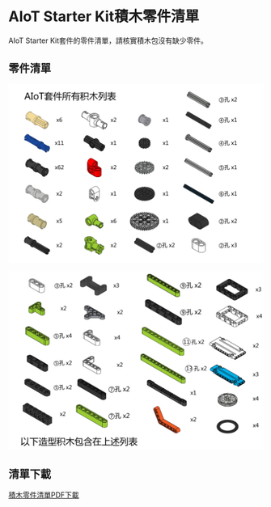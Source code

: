 # AIoT Starter Kit積木零件清單

AIoT Starter Kit套件的零件清單，請核實積木包沒有缺少零件。

## 零件清單

![](partslist/1.jpg)

![](partslist/2.jpg)

## 清單下載

[積木零件清單PDF下載](http://bit.ly/AIOTKit_SH_ResourcsePack)